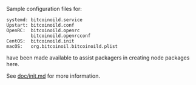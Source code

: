 Sample configuration files for:
```
systemd: bitcoinoild.service
Upstart: bitcoinoild.conf
OpenRC:  bitcoinoild.openrc
         bitcoinoild.openrcconf
CentOS:  bitcoinoild.init
macOS:   org.bitcoinoil.bitcoinoild.plist
```
have been made available to assist packagers in creating node packages here.

See [doc/init.md](../../doc/init.md) for more information.
